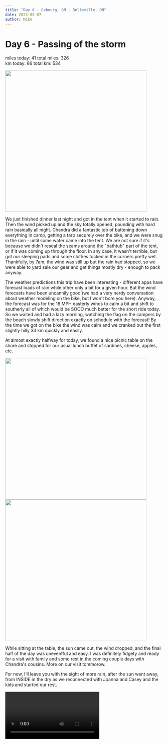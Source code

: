 ```yaml
---
title: "Day 6 - Cobourg, ON - Belleville, ON"
date: 2023-08-07
author: Mike
---
```

# Day 6 - Passing of the storm
miles today: 41      total miles: 326  
km today: 66        total km: 534

<img src="../../../assets/images/day6/day6.png" width=450>  

We just finished dinner last night and got in the tent when it started to rain. Then the wind picked up and the sky totally opened, pounding with hard rain basically all night. Chandra did a fantastic job of battening down everything in camp, getting a tarp securely over the bike, and we were snug in the rain - until some water came into the tent. We are not sure if it's because we didn't reseal the seams around the "bathtub" part of the tent, or if it was coming up through the floor. In any case, it wasn't terrible, but got our sleeping pads and some clothes tucked in the corners pretty wet. Thankfully, by 7am, the wind was still up but the rain had stopped, so we were able to yard sale our gear and get things mostly dry - enough to pack anyway.

The weather predictions this trip have been interesting - different apps have forecast loads of rain while other only a bit for a given hour. But the wind forecasts have been uncannily good (we had a very nerdy conversation about weather modeling on the bike, but I won't bore you here). Anyway, the forecast was for the 18 MPH easterly winds to calm a bit and shift to southerly all of which would be SOOO much better for the short ride today. So we waited and had a lazy morning, watching the flag on the campers by the beach slowly shift direction exactly on schedule with the forecast! By the time we got on the bike the wind was calm and we cranked out the first slightly hilly 33 km quickly and easily.

At almost exactly halfway for today, we found a nice picnic table on the shore and stopped for our usual lunch buffet of sardines, cheese, apples, etc. 

<img src="../../../assets/images/day6/picnic.JPG" width=450>  
<img src="../../../assets/images/day6/picnicC.jpoeg" width=450>  

While sitting at the table, the sun came out, the wind dropped, and the final half of the day was uneventful and easy. I was definitely fidgety and ready for a visit with family and some rest in the coming couple days with Chandra's cousins. More on our visit tommorow.

For now, I'll leave you with the sight of more rain, after the sun went away, from INSIDE in the dry as we reconnected with Joanna and Casey and the kids and started our rest.

<video src="../../../assets/images/day6/rain.mov" controls="controls" style="max-width: 450px;">
</video>

<script src="https://giscus.app/client.js"
        data-repo="mnfienen/talulat"
        data-repo-id="R_kgDOJ7VzDA"
        data-category="Comments"
        data-category-id="DIC_kwDOJ7VzDM4CX6LC"
        data-mapping="url"
        data-strict="0"
        data-reactions-enabled="1"
        data-emit-metadata="0"
        data-input-position="top"
        data-theme="preferred_color_scheme"
        data-lang="en"
        crossorigin="anonymous"
        async>
</script>
